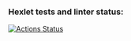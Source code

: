 ### Hexlet tests and linter status:
[![Actions Status](https://github.com/phoenix-85/layout-designer-project-58/actions/workflows/hexlet-check.yml/badge.svg)](https://github.com/phoenix-85/layout-designer-project-58/actions)